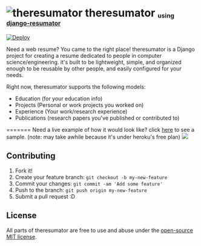 # ![theresumator](http://getskeleton.com/images/feather.svg) theresumator  <sub><sup><sub> using [django-resumator](https://github.com/AmmsA/django-resumator/)</sup></sub></sup>
[![Deploy](https://www.herokucdn.com/deploy/button.svg)](https://heroku.com/deploy)

Need a web resume? You came to the right place! theresumator is a Django project for creating a resume dedicated to people in computer science/engineering. it's built to be lightweight, simple, and organized enough to be reusable by other people, and easily configured for your needs.

Right now, theresumator supports the following models: 
* Education (for your education info)
* Projects (Personal or work projects you worked on)
* Experience (Your work/research experience)
* Publications (research papers you've published or contributed to)

=======
Need a live example of how it would look like? click [here](https://django-resumator.herokuapp.com/) to see a sample.  (note: may take awhile because it's under heroku's free plan)
[![](https://cloud.githubusercontent.com/assets/748271/11058151/802d9360-8745-11e5-87db-e91806c8a8c4.png)](https://django-resumator.herokuapp.com/)

## Contributing

1. Fork it!
2. Create your feature branch: `git checkout -b my-new-feature`
3. Commit your changes: `git commit -am 'Add some feature'`
4. Push to the branch: `git push origin my-new-feature`
5. Submit a pull request :D

## License

All parts of theresumator are free to use and abuse under the [open-source MIT license](https://github.com/AmmsA/theresumator/blob/master/LICENSE).

